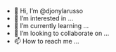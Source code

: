 - 👋 Hi, I’m @djonylarusso
- 👀 I’m interested in ...
- 🌱 I’m currently learning ...
- 💞️ I’m looking to collaborate on ...
- 📫 How to reach me ...

<!---
djonylarusso/djonylarusso is a ✨ special ✨ repository because its `README.md` (this file) appears on your GitHub profile.
You can click the Preview link to take a look at your changes.
--->
